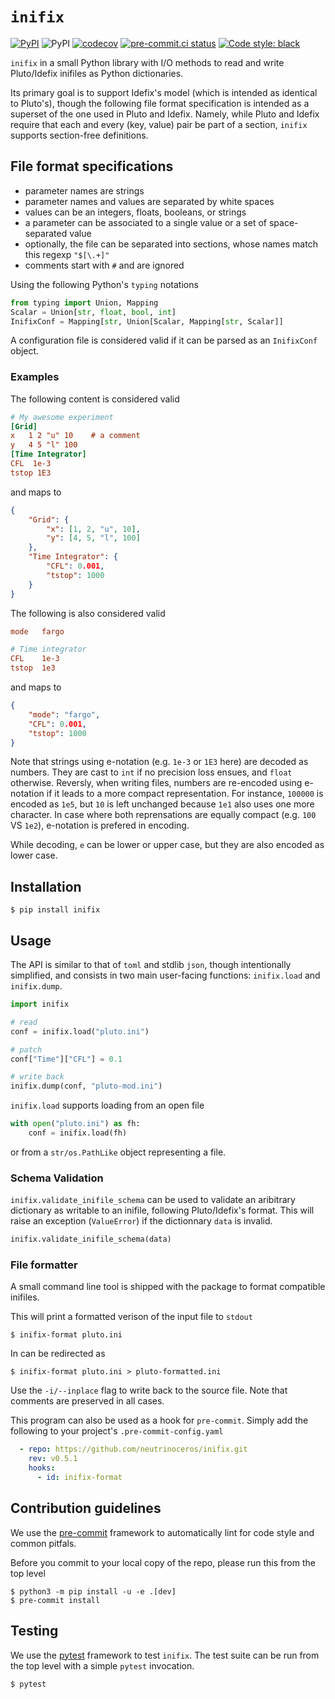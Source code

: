# `inifix`

[![PyPI](https://img.shields.io/pypi/v/inifix)](https://pypi.org/project/inifix/)
![PyPI](https://img.shields.io/pypi/pyversions/inifix/0.7.0?logo=python&logoColor=white&label=Python)
[![codecov](https://codecov.io/gh/neutrinoceros/inifix/branch/main/graph/badge.svg)](https://codecov.io/gh/neutrinoceros/inifix)
[![pre-commit.ci status](https://results.pre-commit.ci/badge/github/neutrinoceros/inifix/main.svg)](https://results.pre-commit.ci/badge/github/neutrinoceros/inifix/main.svg)
[![Code style: black](https://img.shields.io/badge/code%20style-black-000000.svg)](https://github.com/psf/black)


`inifix` in a small Python library with I/O methods to read and write
Pluto/Idefix inifiles as Python dictionaries.

Its primary goal is to support Idefix's model (which is intended as identical to
Pluto's), though the following file format specification is intended as a
superset of the one used in Pluto and Idefix. Namely, while Pluto and Idefix
require that each and every (key, value) pair be part of a section, `inifix`
supports section-free definitions.


## File format specifications

- parameter names are strings
- parameter names and values are separated by white spaces
- values can be an integers, floats, booleans, or strings
- a parameter can be associated to a single value or a set of space-separated value
- optionally, the file can be separated into sections, whose names match this regexp `"$[\.+]"`
- comments start with `#` and are ignored

Using the following Python's `typing` notations
```python
from typing import Union, Mapping
Scalar = Union[str, float, bool, int]
InifixConf = Mapping[str, Union[Scalar, Mapping[str, Scalar]]
```
A configuration file is considered valid if it can be parsed as an `InifixConf` object.

### Examples
The following content is considered valid
```ini
# My awesome experiment
[Grid]
x   1 2 "u" 10    # a comment
y   4 5 "l" 100
[Time Integrator]
CFL  1e-3
tstop 1E3
```
and maps to
```json
{
    "Grid": {
        "x": [1, 2, "u", 10],
        "y": [4, 5, "l", 100]
    },
    "Time Integrator": {
        "CFL": 0.001,
        "tstop": 1000
    }
}
```
The following is also considered valid
```ini
mode   fargo

# Time integrator
CFL    1e-3
tstop  1e3
```
and maps to
```json
{
    "mode": "fargo",
    "CFL": 0.001,
    "tstop": 1000
}
```
Note that strings using e-notation (e.g. `1e-3` or `1E3` here) are decoded as
numbers. They are cast to `int` if no precision loss ensues, and `float`
otherwise. Reversly, when writing files, numbers are re-encoded using e-notation
if it leads to a more compact representation. For instance, `100000` is encoded
as `1e5`, but `10` is left unchanged because `1e1` also uses one more character.
In case where both reprensations are equally compact (e.g. `100` VS `1e2`),
e-notation is prefered in encoding.

While decoding, `e` can be lower or upper case, but they are also encoded as
lower case.

## Installation

```shell
$ pip install inifix
```

## Usage

The API is similar to that of `toml` and stdlib `json`, though intentionally
simplified, and consists in two main user-facing functions: `inifix.load` and
`inifix.dump`.

```python
import inifix

# read
conf = inifix.load("pluto.ini")

# patch
conf["Time"]["CFL"] = 0.1

# write back
inifix.dump(conf, "pluto-mod.ini")
```

`inifix.load` supports loading from an open file
```python
with open("pluto.ini") as fh:
    conf = inifix.load(fh)
```
or from a `str/os.PathLike` object representing a file.


### Schema Validation

`inifix.validate_inifile_schema` can be used to validate an aribitrary
dictionary as writable to an inifile, following Pluto/Idefix's format. This
will raise an exception (`ValueError`) if the dictionnary `data` is invalid.
```python
inifix.validate_inifile_schema(data)
```

### File formatter

A small command line tool is shipped with the package to format compatible inifiles.

This will print a formatted verison of the input file to `stdout`
```shell
$ inifix-format pluto.ini
```
In can be redirected as
```shell
$ inifix-format pluto.ini > pluto-formatted.ini
```
Use the `-i/--inplace` flag to write back to the source file.
Note that comments are preserved in all cases.

This program can also be used as a hook for `pre-commit`. Simply add the following to your
project's `.pre-commit-config.yaml`
```yaml
  - repo: https://github.com/neutrinoceros/inifix.git
    rev: v0.5.1
    hooks:
      - id: inifix-format
```
## Contribution guidelines

We use the [pre-commit](https://pre-commit.com) framework to automatically lint for code
style and common pitfals.

Before you commit to your local copy of the repo, please run this from the top level
```shell
$ python3 -m pip install -u -e .[dev]
$ pre-commit install
```

## Testing

We use the [pytest](https://docs.pytest.org/en/latest/) framework to test `inifix`.
The test suite can be run from the top level with a simple `pytest` invocation.
```shell
$ pytest
```
